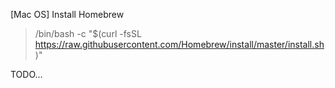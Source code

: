[Mac OS]
Install Homebrew 
> /bin/bash -c "$(curl -fsSL https://raw.githubusercontent.com/Homebrew/install/master/install.sh)"

TODO...
